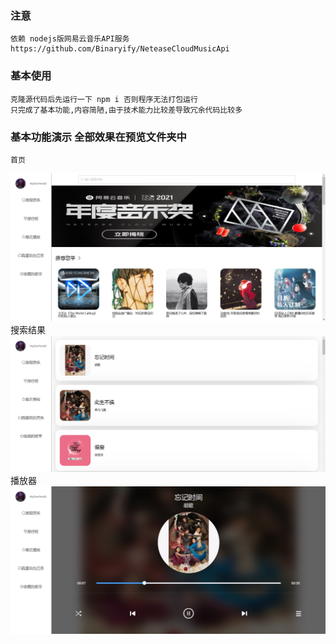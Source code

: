 ### 注意
    依赖 nodejs版网易云音乐API服务 https://github.com/Binaryify/NeteaseCloudMusicApi

### 基本使用
    克隆源代码后先运行一下 npm i 否则程序无法打包运行
    只完成了基本功能,内容简陋,由于技术能力比较差导致冗余代码比较多

### 基本功能演示 全部效果在预览文件夹中
    首页
![首页面](https://github.com/Yaya0101/cloudmusic_vue/blob/106429b1da784ff93c1a70d7da83875819c8a70f/%E9%A2%84%E8%A7%88/%E4%B8%BB%E9%A1%B5.jpg)
    搜索结果
![搜索结果](https://github.com/Yaya0101/cloudmusic_vue/blob/106429b1da784ff93c1a70d7da83875819c8a70f/%E9%A2%84%E8%A7%88/%E6%90%9C%E7%B4%A2%E7%BB%93%E6%9E%9C.jpg)
    播放器
![播放器](https://github.com/Yaya0101/cloudmusic_vue/blob/106429b1da784ff93c1a70d7da83875819c8a70f/%E9%A2%84%E8%A7%88/%E6%92%AD%E6%94%BE%E5%99%A8.jpg)
    

